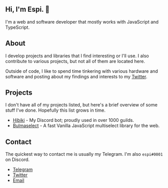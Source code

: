## Hi, I'm Espi. 👋
I'm a web and software developer that mostly works with JavaScript and TypeScript.

## About
I develop projects and libraries that I find interesting or I'll use. I also contribute to various projects, but not all of them are located here.

Outside of code, I like to spend time tinkering with various hardware and software and posting about my findings and interests to my [Twitter][Twitter].

## Projects
I don't have all of my projects listed, but here's a brief overview of some stuff I've done. Hopefully this list grows in time.
- [Hibiki][Hibiki] - My Discord bot; proudly used in over 1000 guilds.
- [Bulmaselect][Bulmaselect] - A fast Vanilla JavaScript multiselect library for the web.

## Contact
The quickest way to contact me is usually my Telegram. I'm also `espi#0001` on Discord.
- [Telegram][Telegram]
- [Twitter][Twitter]
- [Email][Email]

[Hibiki]: https://github.com/smolespi/Hibiki "Hibiki"
[Bulmaselect]: https://github.com/resolvedxd/bulmaselect "Bulmaselect"
[Telegram]: https://t.me/smolespi "Telegram: @smolespi"
[Twitter]: https://twitter.com/smolespi "Twitter: @smolespi"
[Website]: https://espi.me "Website: espi.me"
[Email]: mailto:contact@espi.me "Email: contact@espi.me"
